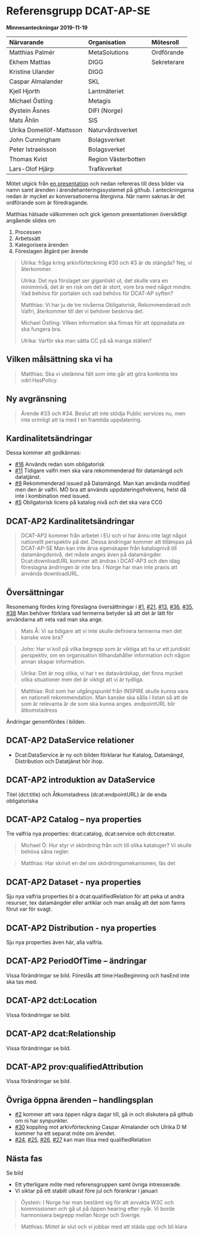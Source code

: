 # Referensgrupp DCAT-AP-SE
**Minnesanteckningar 2019-11-19**

Närvarande | Organisation | Mötesroll
:--- | :--- | :---
Matthias Palmér | MetaSolutions | Ordförande
Ekhem Mattias | DIGG | Sekreterare
Kristine Ulander | DIGG
Caspar Almalander | SKL 
Kjell Hjorth | Lantmäteriet
Michael Östling | Metagis
Øystein Åsnes | DIFI (Norge)
Mats Åhlin | SIS
Ulrika Domellöf-Mattsson | Naturvårdsverket
John Cunningham | Bolagsverket
Peter Istraelsson | Bolagsverket
Thomas Kvist | Region Västerbotten
Lars-Olof Hjärp	| Trafikverket

Mötet utgick från [en presentation](https://docs.google.com/presentation/d/1Q8HungAydFij4SArhFY0D9PDbWryXRehsfwWmOatPVY/edit?usp=sharing) 
och nedan refereras till dess bilder via namn samt ärenden i ärendehanteringssystemet på github.
I anteckningarna nedan är mycket av konversationerna återgivna. När namn saknas är det ordförande som är föredragande.

Matthias hälsade välkommen och gick igenom presentationen översiktligt angående slides om 
1. Processen
2. Arbetssätt
3. Kategorisera ärenden
4. Föreslagen åtgärd per ärende

> Ulrika: fråga kring arkivförteckning #30 och #3 är de stängda? Nej, vi återkommer.
>
> Ulrika: Det nya förslaget ser gigantiskt ut, det skulle vara en miniminivå, det är en risk om det är stort, vore bra med något mindre. Vad behövs för portalen och vad behövs för DCAT-AP syften?
>
> Matthias: Vi har ju de tre nivåerna Obligatorisk, Rekommenderad och Valfri, återkommer till det vi behöver beskriva det.
>
> Michael Östling: Vilken information ska finnas för att öppnadata.se ska fungera bra.
>
> Ulrika: Varför ska man sätta CC på så manga ställen?

## Vilken målsättning ska vi ha
> Matthias: Ska vi utelämna fält som inte går att göra konkreta tex odrl:HasPolicy. 

## Ny avgränsning
> Ärende #33 och #34. Beslut att inte stödja Public services nu, men inte orimligt att ta med I en framtida uppdatering.

## Kardinalitetsändringar
Dessa kommer att godkännas:
- [#16](https://github.com/MetaSolutionsAB/DCAT-AP-SE/issues/16) Används redan som obligatorisk
- [#11](https://github.com/MetaSolutionsAB/DCAT-AP-SE/issues/11) Tidigare valfri men ska vara rekommenderad för datamängd och datatjänst.
- [#9](https://github.com/MetaSolutionsAB/DCAT-AP-SE/issues/9) Rekommenderad issued på Datamängd. Man kan använda modified men den är valfri. MÖ bra att används uppdateringsfrekvens, helst då inte i kombination med issued.
- [#5](https://github.com/MetaSolutionsAB/DCAT-AP-SE/issues/5) Obligatorisk licens på katalog nivå och det ska vara CC0

## DCAT-AP2 Kardinalitetsändringar
> DCAT-AP2 kommer från arbetet i EU och vi har ännu inte lagt något nationellt perspektiv på det.
Dessa ändringar kommer att tillämpas på DCAT-AP-SE
Man kan inte ärva egenskaper från katalognivå till datamängdsnivå, det måste anges även på datamängder.
Dcat:downloadURL kommer att ändras i DCAT-AP3 och den idag föreslagna ändringen är inte bra. I Norge har man inte praxis att använda downloadURL.

## Översättningar

Resonemang fördes kring föreslagna översättningar i [#1](https://github.com/MetaSolutionsAB/DCAT-AP-SE/issues/1), [#21](https://github.com/MetaSolutionsAB/DCAT-AP-SE/issues/21), [#13](https://github.com/MetaSolutionsAB/DCAT-AP-SE/issues/13), [#36](https://github.com/MetaSolutionsAB/DCAT-AP-SE/issues/36), [#35](https://github.com/MetaSolutionsAB/DCAT-AP-SE/issues/35), [#38](https://github.com/MetaSolutionsAB/DCAT-AP-SE/issues/38)
Man behöver förklara vad termerna betyder så att det är lätt för användarna att veta vad man ska ange.

> Mats Å: Vi sa tidigare att vi inte skulle definiera termerna men det kanske vore bra?

> John: Har vi koll på vilka begrepp som är viktiga att ha ur ett juridiskt perspektiv, om en organisation tillhandahåller information och någon annan skapar information.

> Ulrika: Det är nog olika, vi har t ex datavärdskap, det finns mycket olika situationer men det är viktigt att vi är tydliga. 

> Matthias: Roll som har utgångspunkt från INSPIRE skulle kunna vara en nationell rekommendation. Man kanske ska sålla i listan så att de som är relevanta är de som ska kunna anges.
endpointURL blir åtkomstadress

Ändringar genomfördes i bilden.

## DCAT-AP2 DataService relationer
- Dcat:DataService är ny och bilden förklarar hur Katalog, Datamängd, Distribution och Datatjänst hör ihop.

## DCAT-AP2 introduktion av DataService
Titel (dct:title) och Åtkomstadress (dcat:endpointURL) är de enda obligatoriska

## DCAT-AP2 Catalog – nya properties
Tre valfria nya properties: dcat:catalog, dcat:service och dct:creator. 

> Michael Ö: Hur styr vi skördning från och till olika kataloger? Vi skulle behöva såna regler.

> Matthias: Har skrivit en del om skördningsmekanismen, läs det

## DCAT-AP2 Dataset - nya properties
Sju nya valfria properties bl a dcat:qualifiedRelation för att peka ut andra resurser, tex datamängder eller artiklar och man ansåg att det som fanns förut var för svagt.

## DCAT-AP2 Distribution - nya properties
Sju nya properties även här, alla valfria.

## DCAT-AP2 PeriodOfTime – ändringar
Vissa förändringar se bild. Föreslås att time:HasBeginning och hasEnd inte ska tas med.

## DCAT-AP2 dct:Location
Vissa förändringar se bild.

## DCAT-AP2 dcat:Relationship
Vissa förändringar se bild.

## DCAT-AP2 prov:qualifiedAttribution
Vissa förändringar se bild.

## Övriga öppna ärenden – handlingsplan
- [#2](https://github.com/MetaSolutionsAB/DCAT-AP-SE/issues/2) kommer att vara öppen några dagar till, gå in och diskutera på github om ni har synpunkter.
- [#30](https://github.com/MetaSolutionsAB/DCAT-AP-SE/issues/30) koppling mot arkivförteckning Caspar Almalander och Ulrika D M kommer ha ett separat möte om ärendet.
- [#24](https://github.com/MetaSolutionsAB/DCAT-AP-SE/issues/24), [#25](https://github.com/MetaSolutionsAB/DCAT-AP-SE/issues/25), [#26](https://github.com/MetaSolutionsAB/DCAT-AP-SE/issues/26), [#27](https://github.com/MetaSolutionsAB/DCAT-AP-SE/issues/27) kan man lösa med qualifiedRelation

## Nästa fas
Se bild
- Ett ytterligare möte med referensgruppen samt övriga intresserade.
- Vi siktar på ett stabilt utkast före jul och förankrar i januari

> Öystein: I Norge har man bestämt sig för att avvakta W3C och kommissionen och gå ut på öppen hearing efter nyår.
Vi borde harmonisera begrepp mellan Norge och Sverige.

> Matthias: Mötet är slut och vi jobbar med att städa upp och bli klara 